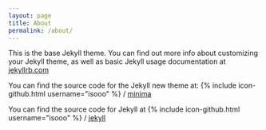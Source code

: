 ```yaml
---
layout: page
title: About
permalink: /about/
---
```


This is the base Jekyll theme. You can find out more info about customizing your Jekyll theme, as well as basic Jekyll usage documentation at [jekyllrb.com](https://jekyllrb.com/)

You can find the source code for the Jekyll new theme at:
{% include icon-github.html username="isooo" %} /
[minima](https://github.com/jekyll/minima)

You can find the source code for Jekyll at
{% include icon-github.html username="isooo" %} /
[jekyll](https://github.com/jekyll/jekyll)
